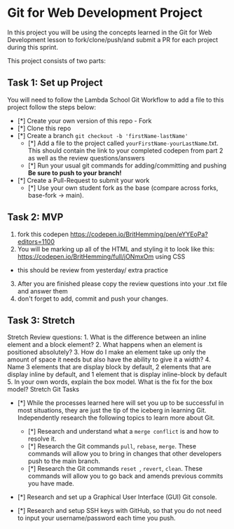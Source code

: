 # Git for Web Development Project

In this project you will be using the concepts learned in the Git for Web Development lesson to fork/clone/push/and submit a PR for each project during this sprint.

This project consists of two parts:

## Task 1: Set up Project

You will need to follow the Lambda School Git Workflow to add a file to this project follow the steps below:

- [*] Create your own version of this repo - Fork
- [*] Clone this repo
- [*] Create a branch `git checkout -b 'firstName-lastName'`
  - [*] Add a file to the project called `yourFirstName-yourLastName`.txt. This should contain the link to your completed codepen from part 2 as well as the review questions/answers
  - [*] Run your usual git commands for adding/committing and pushing **Be sure to push to your branch!**
- [*] Create a Pull-Request to submit your work
  - [*] Use your own student fork as the base (compare across forks, base-fork -> main).

## Task 2: MVP

1. fork this codepen https://codepen.io/BritHemming/pen/eYYEoPa?editors=1100
2. You will be marking up all of the HTML and styling it to look like this: https://codepen.io/BritHemming/full/jONmxOm using CSS

- this should be review from yesterday/ extra practice

3. After you are finished please copy the review questions into your .txt file and answer them
4. don't forget to add, commit and push your changes.

## Task 3: Stretch

Stretch Review questions: 1. What is the difference between an inline element and a block element? 2. What happens when an element is positioned absolutely? 3. How do I make an element take up only the amount of space it needs but also have the ability to give it a width? 4. Name 3 elements that are display block by default, 2 elements that are display inline by default, and 1 element that is display inline-block by default 5. In your own words, explain the box model. What is the fix for the box model?
Stretch Git Tasks

- [*] While the processes learned here will set you up to be successful in most situations, they are just the tip of the iceberg in learning Git. Independently research the following topics to learn more about Git.

  - [*] Research and understand what a `merge conflict` is and how to resolve it.
  - [*] Research the Git commands `pull`, `rebase`, `merge`. These commands will allow you to bring in changes that other developers push to the main branch.
  - [*] Research the Git commands `reset `, `revert`, `clean`. These commands will allow you to go back and amends previous commits you have made.

- [*] Research and set up a Graphical User Interface (GUI) Git console.

- [*] Research and setup SSH keys with GitHub, so that you do not need to input your username/password each time you push.
